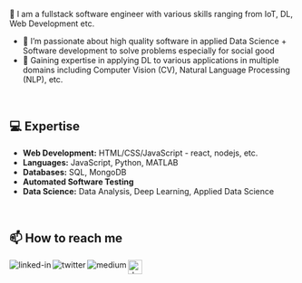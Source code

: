 <!---
nongnoochr/nongnoochr is a ✨ special ✨ repository because its `README.md` (this file) appears on your GitHub profile.
You can click the Preview link to take a look at your changes.
Emoji:
https://dev.to/bento/how-to-create-your-github-profil-readme-4gii

https://gist.github.com/rxaviers/7360908
--->


👋 I am a fullstack software engineer with various skills ranging from IoT, DL, Web Development etc.
- 🔭 I’m passionate about high quality software in applied Data Science + Software development to solve problems especially for social good
- 🌱 Gaining expertise in applying DL to various applications in multiple domains including Computer Vision (CV), Natural Language Processing (NLP), etc.

<br>

## :computer: Expertise
* **Web Development:** HTML/CSS/JavaScript - react, nodejs, etc.
* **Languages:** JavaScript, Python, MATLAB
* **Databases:** SQL, MongoDB
* **Automated Software Testing**
* **Data Science:** Data Analysis, Deep Learning, Applied Data Science

<br>

## 📫 How to reach me
[<img align="left" alt="linked-in" src="https://img.shields.io/badge/linkedin-%230077B5.svg?&style=for-the-badge&logo=linkedin&logoColor=white" />](https://www.linkedin.com/in/nongnoochr/)  [<img align="left" alt="twitter" src="https://img.shields.io/badge/twitter-%231DA1F2.svg?&style=for-the-badge&logo=twitter&logoColor=white" />](https://twitter.com/nroongpi) [<img align="left" alt="medium" src="https://img.shields.io/badge/medium-%2312100E.svg?&style=for-the-badge&logo=medium&logoColor=white" />](https://medium.com/@nongnoochr) [<img alt="devpost" src="https://logo-logos.com/wp-content/uploads/2016/10/Devpost_logo_image_picture.png" height="25" />](https://devpost.com/nongnoochr) 
